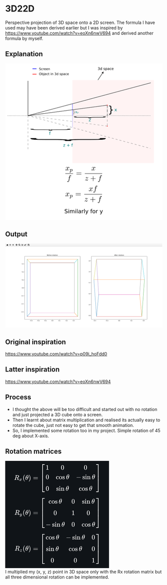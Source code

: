 # 3D22D
Perspective projection of 3D space onto a 2D screen. The formula I have used may have been derived earlier but I was inspired by https://www.youtube.com/watch?v=eoXn6nwV694 and derived another formula by myself.

## Explanation
![Explanation](Other/explanation.png)

## Output
![Output](Other/output.png)

## Original inspiration
https://www.youtube.com/watch?v=p09i_hoFdd0

## Latter inspiration
https://www.youtube.com/watch?v=eoXn6nwV694

## Process
- I thought the above will be too difficult and started out with no rotation and just projected a 3D cube onto a screen.
- Then I learnt about matrix multiplication and realised its actually easy to rotate the cube, just not easy to get that smooth animation.
- So, I implemented some rotation too in my project. Simple rotation of 45 deg about X-axis.

## Rotation matrices
![Matrices](Other/matrix.png)
<br>
I multiplied my (x, y, z) point in 3D space only with the Rx rotation matrix but all three dimensional rotation can be implemented.
